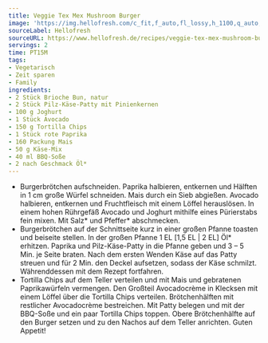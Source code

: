 ```yaml
---
title: Veggie Tex Mex Mushroom Burger
image: 'https://img.hellofresh.com/c_fit,f_auto,fl_lossy,h_1100,q_auto,w_2600/hellofresh_s3/image/veggie-tex-mex-mushroom-burger-bf186ce9.jpg'
sourceLabel: Hellofresh
sourceURL: https://www.hellofresh.de/recipes/veggie-tex-mex-mushroom-burger-6242da78bc755559d465f796
servings: 2
time: PT15M
tags:
- Vegetarisch
- Zeit sparen
- Family
ingredients:
- 2 Stück Brioche Bun, natur
- 2 Stück Pilz-Käse-Patty mit Pinienkernen
- 100 g Joghurt
- 1 Stück Avocado
- 150 g Tortilla Chips
- 1 Stück rote Paprika
- 160 Packung Mais
- 50 g Käse-Mix
- 40 ml BBQ-Soße
- 2 nach Geschmack Öl*
---
```


- Burgerbrötchen aufschneiden.  Paprika halbieren, entkernen und Hälften in 1 cm große Würfel schneiden.  Mais durch ein Sieb abgießen.  Avocado halbieren, entkernen und Fruchtfleisch mit einem Löffel herauslösen.  In einem hohen Rührgefäß Avocado und Joghurt mithilfe eines Pürierstabs fein mixen.  Mit Salz\* und Pfeffer\* abschmecken.
- Burgerbrötchen auf der Schnittseite kurz in einer großen Pfanne toasten und beiseite stellen.  In der großen Pfanne 1 EL [1,5 EL | 2 EL] Öl\* erhitzen.  Paprika und Pilz-Käse-Patty in die Pfanne geben und 3 – 5 Min. je Seite braten.  Nach dem ersten Wenden Käse auf das Patty streuen und für 2 Min. den Deckel aufsetzen, sodass der Käse schmilzt. Währenddessen mit dem Rezept fortfahren.
- Tortilla Chips auf dem Teller verteilen und mit Mais und gebratenen Paprikawürfeln vermengen.  Den Großteil Avocadocrème in Klecksen mit einem Löffel über die Tortilla Chips verteilen.  Brötchenhälften mit restlicher Avocadocrème bestreichen.  Mit Patty belegen und mit der BBQ-Soße und ein paar Tortilla Chips toppen.  Obere Brötchenhälfte auf den Burger setzen und zu den Nachos auf dem Teller anrichten.  Guten Appetit!
